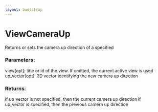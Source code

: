 ```yaml
---
layout: bootstrap
---
```


# ViewCameraUp

Returns or sets the camera up direction of a specified
        

### Parameters:

view[opt]: title or id of the view. If omitted, the current active view is used
up_vector[opt]: 3D vector identifying the new camera up direction
        

### Returns:


if up_vector is not specified, then the current camera up direction
if up_vector is specified, then the previous camera up direction
        
